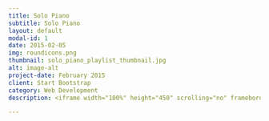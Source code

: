 ```yaml
---
title: Solo Piano
subtitle: Solo Piano
layout: default
modal-id: 1
date: 2015-02-05
img: roundicons.png
thumbnail: solo_piano_playlist_thumbnail.jpg
alt: image-alt
project-date: February 2015
client: Start Bootstrap
category: Web Development
description: <iframe width="100%" height="450" scrolling="no" frameborder="no" src="https://w.soundcloud.com/player/?url=https%3A//api.soundcloud.com/playlists/64691915&amp;color=fec503&amp;auto_play=false&amp;hide_related=false&amp;show_comments=true&amp;show_user=true&amp;show_reposts=false"></iframe>

---
```

